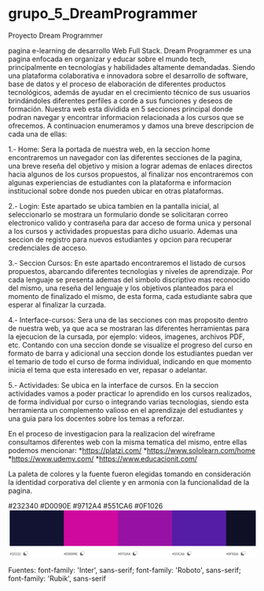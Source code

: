 # grupo_5_DreamProgrammer

Proyecto Dream Programmer

pagina e-learning de desarrollo Web Full Stack.
Dream Programmer es una pagina enfocada en organizar y educar sobre el mundo tech, principalmente en tecnologías y habilidades altamente demandadas. Siendo una plataforma colaborativa e innovadora sobre el desarrollo de software, base de datos y
el proceso de elaboración de diferentes productos tecnológicos, además de ayudar en el crecimiento técnico de sus usuarios brindándoles diferentes perfiles a
corde a sus funciones y deseos de formación.
Nuestra web esta dividida en 5 secciones principal donde podran
navegar y encontrar informacion relacionada a los cursos que se ofrecemos.
A continuacion enumeramos y damos una breve descripcion de cada una de ellas:

1.- Home: Sera la portada de nuestra web, en la seccion home encontraremos un navegador
con las diferentes secciones de la pagina, una breve reseña del objetivo y mision a lograr ademas de enlaces
directos hacia algunos de los cursos propuestos, al finalizar nos encontraremos con algunas experiencias de estudiantes
con la plataforma e informacion institucional sobre donde nos pueden ubicar en otras plataformas.

2.- Login: Este apartado se ubica tambien en la pantalla inicial, al seleccionarlo se mostrara un formulario donde se solicitaran correo electronico valido y contraseña para dar acceso de forma unica
y personal a los cursos y actividades propuestas para dicho usuario. Ademas una seccion de registro para nuevos estudiantes y opcion para recuperar credenciales de acceso.

3.- Seccion Cursos: En este apartado encontraremos el listado de cursos propuestos, abarcando diferentes tecnologias y niveles de aprendizaje.
Por cada lenguaje se presenta ademas del simbolo discriptivo mas reconocido del mismo, una reseña del lenguaje y los objetivos planteados para el momento de finalizado el mismo, de esta forma, cada estudiante
sabra que esperar al finalizar la curzada.

4.- Interface-cursos: Sera una de las secciones con mas proposito dentro de nuestra web, ya que aca se mostraran las diferentes herramientas para la ejecucion de la cursada, por ejemplo: videos, imagenes,
archivos PDF, etc. Contando con una seccion donde se visualize el progreso del curso en formato de barra y adicional una seccion donde los estudiantes puedan ver el temario de todo el curso de forma individual, indicando
en que momento inicia el tema que esta interesado en ver, repasar o adelantar.

5.- Actividades: Se ubica en la interface de cursos. En la seccion actividades vamos a poder practicar lo aprendido en los cursos realizados, de forma individual por curso o integrando varias tecnologias, siendo esta herramienta un
complemento valioso en el aprendizaje del estudiantes y una guia para los docentes sobre los temas a reforzar.

En el proceso de investigacion para la realizacion del wireframe consultamos diferentes web con la misma tematica del mismo, entre ellas podemos mencionar:
*https://platzi.com/
*https://www.sololearn.com/home
*https://www.udemy.com/
*https://www.educacionit.com/



La paleta de colores y la fuente fueron elegidas tomando en consideración la identidad corporativa del cliente y en armonia con la funcionalidad de la pagina.

#232340
#D0090E
#9712A4
#551CA6
#0F1026
<img src='./img/paletaproyecto.png'>

Fuentes:
font-family: 'Inter', sans-serif;
font-family: 'Roboto', sans-serif;
font-family: 'Rubik', sans-serif
